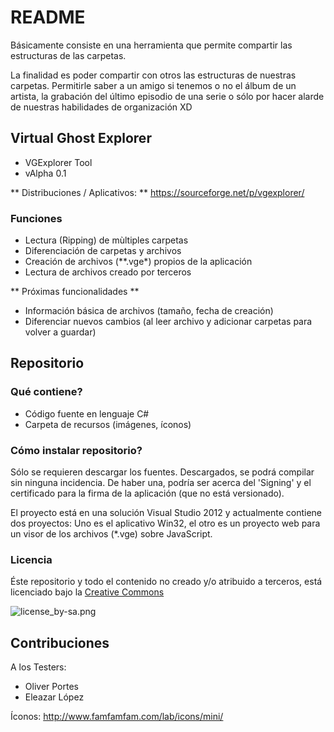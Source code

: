 # README #

Básicamente consiste en una herramienta que permite compartir las estructuras de las carpetas.

La finalidad es poder compartir con otros las estructuras de nuestras carpetas. Permitirle saber a un amigo si tenemos o no el álbum de un artista, la grabación del último episodio de una serie o sólo por hacer alarde de nuestras habilidades de organización XD


## Virtual Ghost Explorer ##

* VGExplorer Tool
* vAlpha 0.1

** Distribuciones / Aplicativos: ** https://sourceforge.net/p/vgexplorer/

### Funciones ###

* Lectura (Ripping) de mùltiples carpetas
* Diferenciación de carpetas y archivos
* Creación de archivos (**.vge*) propios de la aplicación
* Lectura de archivos creado por terceros

** Próximas funcionalidades **

* Información básica de archivos (tamaño, fecha de creación)
* Diferenciar nuevos cambios (al leer archivo y adicionar carpetas para volver a guardar)



## Repositorio ##


### Qué contiene? ###

* Código fuente en lenguaje C#
* Carpeta de recursos (imágenes, íconos)


### Cómo instalar repositorio? ###

Sólo se requieren descargar los fuentes.
Descargados, se podrá compilar sin ninguna incidencia.
De haber una, podría ser acerca del 'Signing' y el certificado para la firma de la aplicación (que no está versionado).

El proyecto está en una solución Visual Studio 2012 y actualmente contiene dos proyectos: Uno es el aplicativo Win32, el otro es un proyecto web para un visor de los archivos (*.vge) sobre JavaScript.


### Licencia ###

Éste repositorio y todo el contenido no creado y/o atribuido a terceros, está licenciado bajo la [Creative Commons](https://creativecommons.org/licenses/by-sa/4.0/)

![license_by-sa.png](https://bitbucket.org/repo/dgG8oL/images/2860542338-license_by-sa.png)




## Contribuciones ##

A los Testers:

* Oliver Portes
* Eleazar López

Íconos:
http://www.famfamfam.com/lab/icons/mini/